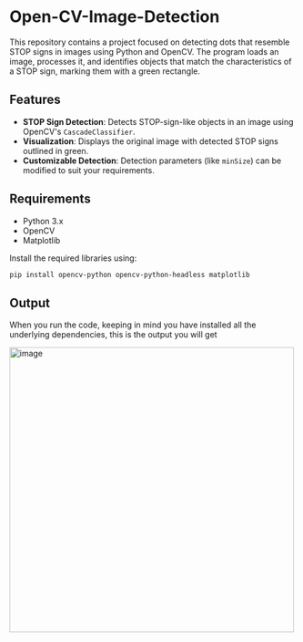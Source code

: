 # Open-CV-Image-Detection


This repository contains a project focused on detecting dots that resemble STOP signs in images using Python and OpenCV. The program loads an image, processes it, and identifies objects that match the characteristics of a STOP sign, marking them with a green rectangle.

## Features

- **STOP Sign Detection**: Detects STOP-sign-like objects in an image using OpenCV's `CascadeClassifier`.
- **Visualization**: Displays the original image with detected STOP signs outlined in green.
- **Customizable Detection**: Detection parameters (like `minSize`) can be modified to suit your requirements.

## Requirements

- Python 3.x
- OpenCV
- Matplotlib

Install the required libraries using:

```bash
pip install opencv-python opencv-python-headless matplotlib
```

## Output
When you run the code, keeping in mind you have installed all the underlying dependencies, this is the output you will get

<img src="https://github.com/user-attachments/assets/82060184-20de-4029-8982-22f6001eee47" alt="image" width="500"/>
